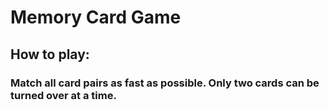 # Memory Card Game

## How to play:

### Match all card pairs as fast as possible. Only two cards can be turned over at a time.
